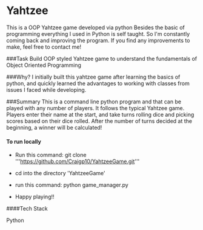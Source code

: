 # Yahtzee
This is a OOP Yahtzee game developed via python
Besides the basic of programming everything I used
in Python is self taught. So I'm constantly coming back and improving the program. If you find any improvements to make, feel free to contact me!

###Task
Build OOP styled Yahtzee game to understand the fundamentals of Object Oriented Programming

###Why?
I initially built this yahtzee game after learning the basics of python, and quickly learned the advantages to working with classes from issues I faced while developing.

###Summary
This is a command line python program and that can be played with any number of players. It follows the typical Yahtzee game. Players enter their name at the start, and take turns rolling dice and picking scores based on their dice rolled. After the number of turns decided at the beginning, a winner will be calculated!


#### To run locally

- Run this command: git clone '''https://github.com/Craigp10/YahtzeeGame.git'''

- cd into the directory 'YahtzeeGame'

- run this command: python game_manager.py

- Happy playing!!


####Tech Stack

Python


